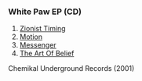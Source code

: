 ### White Paw EP (CD)

1. [Zionist Timing](https://github.com/godds/sotu.co.uk/blob/master/white_paw/zionist_timing.md)
2. [Motion](https://github.com/godds/sotu.co.uk/blob/master/white_paw/motion.md)
3. [Messenger](https://github.com/godds/sotu.co.uk/blob/master/white_paw/messenger.md)
4. [The Art Of Belief](https://github.com/godds/sotu.co.uk/blob/master/white_paw/the_art_of_belief.md)

Chemikal Underground Records (2001)